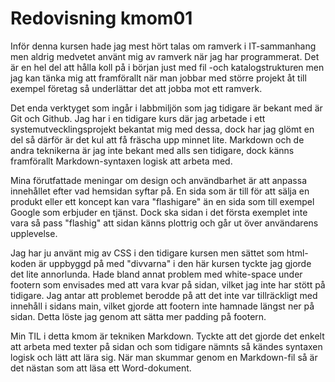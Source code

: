---
---
Redovisning kmom01
=========================

Inför denna kursen hade jag mest hört talas om ramverk i IT-sammanhang men aldrig medvetet använt mig av ramverk när jag har programmerat. Det är en hel del att hålla koll på i början just med fil -och katalogstrukturen men jag kan tänka mig att framförallt när man jobbar med större projekt åt till exempel företag så underlättar det att jobba mot ett ramverk.


Det enda verktyget som ingår i labbmiljön som jag tidigare är bekant med är Git och Github. Jag har i en tidigare kurs där jag arbetade i ett systemutvecklingsprojekt bekantat mig med dessa, dock har jag glömt en del så därför är det kul att få fräscha upp minnet lite. Markdown och de andra teknikerna är jag inte bekant med alls sen tidigare, dock känns framförallt Markdown-syntaxen logisk att arbeta med.


Mina förutfattade meningar om design och användbarhet är att anpassa innehållet efter vad hemsidan syftar på. En sida som är till för att sälja en produkt eller ett koncept kan vara "flashigare" än en sida som till exempel Google som erbjuder en tjänst. Dock ska sidan i det första exemplet inte vara så pass "flashig" att sidan känns plottrig och går ut över användarens upplevelse.


Jag har ju använt mig av CSS i den tidigare kursen men sättet som html-koden är uppbyggd på med "divvarna" i den här kursen tyckte jag gjorde det lite annorlunda. Hade bland annat problem med white-space under footern som envisades med att vara kvar på sidan, vilket jag inte har stött på tidigare. Jag antar att problemet berodde på att det inte var tillräckligt med innehåll i sidans main, vilket gjorde att footern inte hamnade längst ner på sidan. Detta löste jag genom att sätta mer padding på footern.


Min TIL i detta kmom är tekniken Markdown. Tyckte att det gjorde det enkelt att arbeta med texter på sidan och som tidigare nämnts så kändes syntaxen logisk och lätt att lära sig. När man skummar genom en Markdown-fil så är det nästan som att läsa ett Word-dokument.
